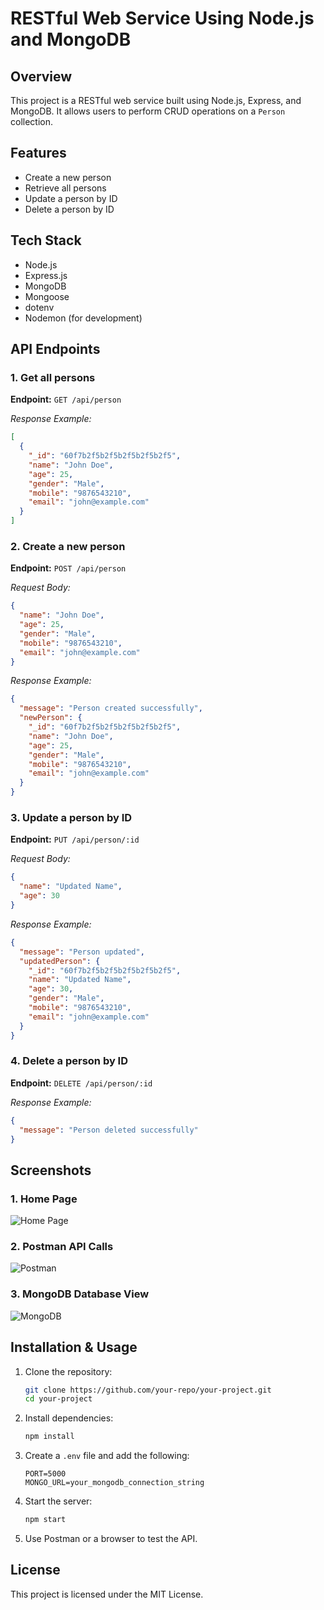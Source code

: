 
# RESTful Web Service Using Node.js and MongoDB

## Overview
This project is a RESTful web service built using Node.js, Express, and MongoDB. It allows users to perform CRUD operations on a `Person` collection.

## Features
- Create a new person
- Retrieve all persons
- Update a person by ID
- Delete a person by ID

## Tech Stack
- Node.js
- Express.js
- MongoDB
- Mongoose
- dotenv
- Nodemon (for development)

## API Endpoints

### 1. Get all persons
**Endpoint:** `GET /api/person`

_Response Example:_
```json
[
  {
    "_id": "60f7b2f5b2f5b2f5b2f5b2f5",
    "name": "John Doe",
    "age": 25,
    "gender": "Male",
    "mobile": "9876543210",
    "email": "john@example.com"
  }
]
```

### 2. Create a new person
**Endpoint:** `POST /api/person`

_Request Body:_
```json
{
  "name": "John Doe",
  "age": 25,
  "gender": "Male",
  "mobile": "9876543210",
  "email": "john@example.com"
}
```
_Response Example:_
```json
{
  "message": "Person created successfully",
  "newPerson": {
    "_id": "60f7b2f5b2f5b2f5b2f5b2f5",
    "name": "John Doe",
    "age": 25,
    "gender": "Male",
    "mobile": "9876543210",
    "email": "john@example.com"
  }
}
```

### 3. Update a person by ID
**Endpoint:** `PUT /api/person/:id`

_Request Body:_
```json
{
  "name": "Updated Name",
  "age": 30
}
```
_Response Example:_
```json
{
  "message": "Person updated",
  "updatedPerson": {
    "_id": "60f7b2f5b2f5b2f5b2f5b2f5",
    "name": "Updated Name",
    "age": 30,
    "gender": "Male",
    "mobile": "9876543210",
    "email": "john@example.com"
  }
}
```

### 4. Delete a person by ID
**Endpoint:** `DELETE /api/person/:id`

_Response Example:_
```json
{
  "message": "Person deleted successfully"
}
```

## Screenshots
### 1. Home Page
![Home Page](screenshots/home.png)

### 2. Postman API Calls
![Postman](screenshots/postman.png)

### 3. MongoDB Database View
![MongoDB](screenshots/mongo.png)

## Installation & Usage
1. Clone the repository:
   ```bash
   git clone https://github.com/your-repo/your-project.git
   cd your-project
   ```
2. Install dependencies:
   ```bash
   npm install
   ```
3. Create a `.env` file and add the following:
   ```
   PORT=5000
   MONGO_URL=your_mongodb_connection_string
   ```
4. Start the server:
   ```bash
   npm start
   ```
5. Use Postman or a browser to test the API.

## License
This project is licensed under the MIT License.

